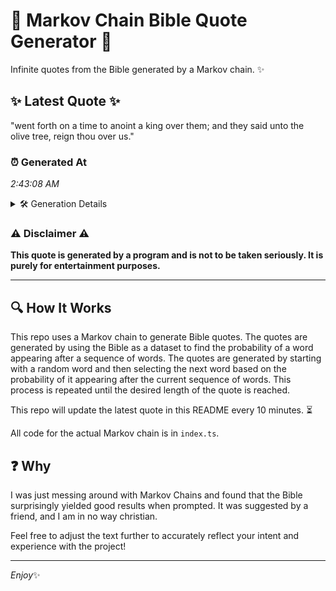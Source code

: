 # 📖 Markov Chain Bible Quote Generator 📖

Infinite quotes from the Bible generated by a Markov chain. ✨

## ✨ Latest Quote ✨
"went forth on a time to anoint a king over them; and they said unto the olive tree, reign thou over us."

### ⏰ Generated At
*2:43:08 AM*

<details>
    <summary>🛠️ Generation Details</summary>
    <p>
        <strong>🌱 Seed:</strong> went<br>
        <strong>🔄 Iterations:</strong> 21<br>
        <strong>📜 Context History:</strong><br>[ went ]: forth<br>[ went, forth ]: on<br>[ went, forth, on ]: a<br>[ went, forth, on, a ]: time<br>[ went, forth, on, a, time ]: to<br>[ went, forth, on, a, time, to ]: anoint<br>[ forth, on, a, time, to, anoint ]: a<br>[ on, a, time, to, anoint, a ]: king<br>[ a, time, to, anoint, a, king ]: over<br>[ time, to, anoint, a, king, over ]: them;<br>[ to, anoint, a, king, over, them; ]: and<br>[ anoint, a, king, over, them;, and ]: they<br>[ a, king, over, them;, and, they ]: said<br>[ king, over, them;, and, they, said ]: unto<br>[ over, them;, and, they, said, unto ]: the<br>[ them;, and, they, said, unto, the ]: olive<br>[ and, they, said, unto, the, olive ]: tree,<br>[ they, said, unto, the, olive, tree, ]: reign<br>[ said, unto, the, olive, tree,, reign ]: thou<br>[ unto, the, olive, tree,, reign, thou ]: over<br>[ the, olive, tree,, reign, thou, over ]: us.<br>
    </p>
</details>

### ⚠️ Disclaimer ⚠️
**This quote is generated by a program and is not to be taken seriously. It is purely for entertainment purposes.**

---

## 🔍 How It Works

This repo uses a Markov chain to generate Bible quotes. The quotes are generated by using the Bible as a dataset to find the probability of a word appearing after a sequence of words. The quotes are generated by starting with a random word and then selecting the next word based on the probability of it appearing after the current sequence of words. This process is repeated until the desired length of the quote is reached.

This repo will update the latest quote in this README every 10 minutes. ⏳

All code for the actual Markov chain is in `index.ts`.

## ❓ Why

I was just messing around with Markov Chains and found that the Bible surprisingly yielded good results when prompted. 
It was suggested by a friend, and I am in no way christian.

Feel free to adjust the text further to accurately reflect your intent and experience with the project!

---

*Enjoy*✨
